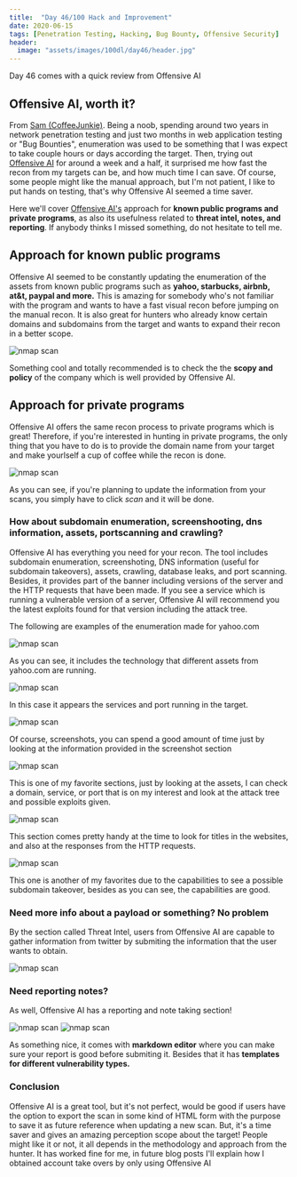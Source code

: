 ```yaml
---
title:  "Day 46/100 Hack and Improvement"
date: 2020-06-15
tags: [Penetration Testing, Hacking, Bug Bounty, Offensive Security]
header: 
  image: "assets/images/100dl/day46/header.jpg"
---
```


Day 46 comes with a quick review from Offensive AI

## Offensive AI, worth it?

From [Sam (CoffeeJunkie)](https://twitter.com/coffeejunkiee_). Being a noob, spending around two years in network penetration testing and just two months in web application testing or "Bug Bounties", enumeration was used to be something that I was expect to take couple hours or days according the target. Then, trying out [Offensive AI](https://bounty.offensiveai.com/) for around a week and a half, it surprised me how fast the recon from my targets can be, and how much time I can save. Of course, some people might like the manual approach, but I'm not patient, I like to put hands on testing, that's why Offensive AI seemed a time saver.

Here we'll cover [Offensive AI's](https://bounty.offensiveai.com/) approach for **known public programs and private programs**, as also its usefulness related to **threat intel, notes, and reporting**. If anybody thinks I missed something, do not hesitate to tell me. 

## Approach for known public programs

Offensive AI seemed to be constantly updating the enumeration of the assets from known public programs such as **yahoo, starbucks, airbnb, at&t, paypal and more.** This is amazing for somebody who's not familiar with the program and wants to have a fast visual recon before jumping on the manual recon. It is also great for hunters who already know certain domains and subdomains from the target and wants to expand their recon in a better scope. 

<img src="{{ site.url }}{{ site.baseurl }}/assets/images/100dl/day46/public.png" alt="nmap scan">

Something cool and totally recommended is to check the the **scopy and policy** of the company which is well provided by Offensive AI. 

## Approach for private programs

Offensive AI offers the same recon process to private programs which is great! Therefore, if you're interested in hunting in private programs, the only thing that you have to do is to provide the domain name from your target and make yourlself a cup of coffee while the recon is done. 

<img src="{{ site.url }}{{ site.baseurl }}/assets/images/100dl/day46/private.png" alt="nmap scan">

As you can see, if you're planning to update the information from your scans, you simply have to click *scan* and it will be done. 

### How about subdomain enumeration, screenshooting, dns information, assets, portscanning and crawling?

Offensive AI has everything you need for your recon. The tool includes subdomain enumeration, screenshoting, DNS information (useful for subdomain takeovers), assets, crawling, database leaks, and port scanning. Besides, it provides part of the banner including versions of the server and the HTTP requests that have been made. If you see a service which is running a vulnerable version of a server, Offensive AI will recommend you the latest exploits found for that version including the attack tree. 

The following are examples of the enumeration made for yahoo.com

<img src="{{ site.url }}{{ site.baseurl }}/assets/images/100dl/day46/finger.png" alt="nmap scan">

As you can see, it includes the technology that different assets from yahoo.com are running. 

<img src="{{ site.url }}{{ site.baseurl }}/assets/images/100dl/day46/services&ports.png" alt="nmap scan">

In this case it appears the services and port running in the target.

<img src="{{ site.url }}{{ site.baseurl }}/assets/images/100dl/day46/screen.png" alt="nmap scan">

Of course, screenshots, you can spend a good amount of time just by looking at the information provided in the screenshot section 

<img src="{{ site.url }}{{ site.baseurl }}/assets/images/100dl/day46/assets.png" alt="nmap scan">

This is one of my favorite sections, just by looking at the assets, I can check a domain, service, or port that is on my interest and look at the attack tree and possible exploits given. 

<img src="{{ site.url }}{{ site.baseurl }}/assets/images/100dl/day46/http.png" alt="nmap scan">

This section comes pretty handy at the time to look for titles in the websites, and also at the responses from the HTTP requests. 

<img src="{{ site.url }}{{ site.baseurl }}/assets/images/100dl/day46/dns.png" alt="nmap scan">

This one is another of my favorites due to the capabilities to see a possible subdomain takeover, besides as you can see, the capabilities are good. 

### Need more info about a payload or something? No problem

By the section called Threat Intel, users from Offensive AI are capable to gather information from twitter by submiting the information that the user wants to obtain. 

<img src="{{ site.url }}{{ site.baseurl }}/assets/images/100dl/day46/intel.png" alt="nmap scan">

### Need reporting notes? 

As well, Offensive AI has a reporting and note taking section!

<img src="{{ site.url }}{{ site.baseurl }}/assets/images/100dl/day46/report.png" alt="nmap scan">
<img src="{{ site.url }}{{ site.baseurl }}/assets/images/100dl/day46/notes.png" alt="nmap scan">

As something nice, it comes with **markdown editor** where you can make sure your report is good before submiting it. Besides that it has **templates for different vulnerability types.**

### Conclusion

Offensive AI is a great tool, but it's not perfect, would be good if users have the option to export the scan in some kind of HTML form with the purpose to save it as future reference when updating a new scan. But, it's a time saver and gives an amazing perception scope about the target! People might like it or not, it all depends in the methodology and approach from the hunter. It has worked fine for me, in future blog posts I'll explain how I obtained account take overs by only using Offensive AI







